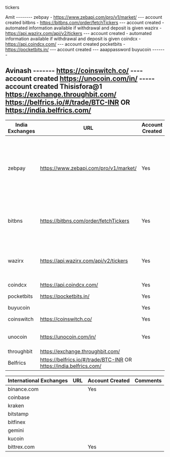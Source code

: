 tickers

Amit --------
zebpay - https://www.zebapi.com/pro/v1/market/  --- account created
bitbns - https://bitbns.com/order/fetchTickers   --- account created - automated information available if withdrawal and deposit is given
wazirx - https://api.wazirx.com/api/v2/tickers   --- account created - automated information available if withdrawal and deposit is given
coindcx - https://api.coindcx.com/   --- account created
pocketbits - https://pocketbits.in/  --- account created --- aaappassword
buyucoin -------

Avinash -------
https://coinswitch.co/  ----account created
https://unocoin.com/in/ ----- account created Thisisfora@1
https://exchange.throughbit.com/
https://belfrics.io/#/trade/BTC-INR OR https://india.belfrics.com/
-------



| India Exchanges  | URL | Account Created | Comments | API |
| ------------- | ------------- | ------------- | ------------- | ------------- | 
| zebpay | https://www.zebapi.com/pro/v1/market/ | Yes | | https://www.zebapi.com/pro/v1/market/, https://www.zebapi.com/api/v1/wallet/balance - not sure which api gives the required results, https://www.zebapi.com/api/v1/Statement/GetAllStatementType, https://www.zebapi.com/api/v1/tradepairs/IN, https://www.zebapi.com/api/v1/tradefees/BTC-INR, https://cdn.freshbots.ai/assets/share/js/freshbots.min.js,  https://www.zebapi.com/api/v1/account/config, https://www.zebapi.com/api/v1/wallet/btc/receiveaddress,  https://www.zebapi.com/api/v1/wallet/btc/sendaddress |
| bitbns |  https://bitbns.com/order/fetchTickers | Yes | automated information available if withdrawal and deposit is given | |
| wazirx | https://api.wazirx.com/api/v2/tickers | Yes | automated information available if withdrawal and deposit is given | |
| coindcx | https://api.coindcx.com/ | Yes | | |
| pocketbits | https://pocketbits.in/ | Yes | aaap password | |
| buyucoin |                          | Yes | | |
| coinswitch | https://coinswitch.co/ | Yes | account created | |
| unocoin | https://unocoin.com/in/ | Yes | account created Thisisfora@1 | |
| throughbit | https://exchange.throughbit.com/ | | | |
| Belfrics | https://belfrics.io/#/trade/BTC-INR OR https://india.belfrics.com/ | | | |


| International Exchanges  | URL | Account Created | Comments |
| ------------- | ------------- | ------------- | ------------- | 
| binance.com | | Yes | |
| coinbase | | | |
| kraken | | | |
| bitstamp | | | |
| bitfinex | | | |
| gemini | | | |
| kucoin | | | |
| bittrex.com | | Yes | |
